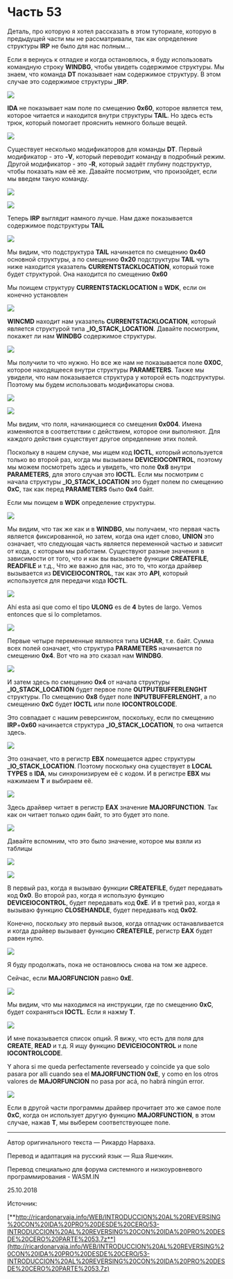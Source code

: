 # Часть 53

Деталь, про которую я хотел рассказать в этом туториале, которую в предыдущей части мы не рассматривали, так как определение структуры **IRP** не было для нас полным...

Если я вернусь к отладке и когда остановлюсь, я буду использовать командную строку **WINDBG**, чтобы увидеть содержимое структуры. Мы знаем, что команда **DT** показывает нам содержимое структуру. В этом случае это содержимое структуры **\_IRP**.

![](.gitbook/assets/53/01.png)

**IDA** не показывает нам поле по смещению **0x60**, которое является тем, которое читается и находится внутри структуры **TAIL**. Но здесь есть трюк, который помогает прояснить немного больше вещей.

![](.gitbook/assets/53/02.png)

Существует несколько модификаторов для команды **DT**. Первый модификатор - это **-V**, который переводит команду в подробный режим. Другой модификатор - это **-R**, который задаёт глубину подструктур, чтобы показать нам её же. Давайте посмотрим, что произойдет, если мы введем такую команду.

![](.gitbook/assets/53/03.png)

![](.gitbook/assets/53/04.png)

Теперь **IRP** выглядит намного лучше. Нам даже показывается содержимое подструктуры **TAIL**

![](.gitbook/assets/53/05.png)

Мы видим, что подструктура **TAIL** начинается по смещению **0x40** основной структуры, а по смещению **0x20** подструктуры **TAIL** чуть ниже находится указатель **CURRENTSTACKLOCATION**, который тоже будет структурой. Она находится по смещению **0x60**

Мы поищем структуру **CURRENTSTACKLOCATION** в **WDK**, если он конечно установлен

![](.gitbook/assets/53/06.png)

**WINCMD** находит нам указатель **CURRENTSTACKLOCATION**, который является структурой типа **\_IO\_STACK\_LOCATION**. Давайте посмотрим, покажет ли нам **WINDBG** содержимое структуры.

![](.gitbook/assets/53/07.png)

Мы получили то что нужно. Но все же нам не показывается поле **0X0C**, которое находящееся внутри структуры **PARAMETERS**. Также мы увидели, что нам показывается структура у которой есть подструктуры. Поэтому мы будем использовать модификаторы снова.

![](.gitbook/assets/53/08.png)

![](.gitbook/assets/53/09.png)

Мы видим, что поля, начинающиеся со смещения **0x004**. Имена изменяются в соответствии с действием, которое они выполняют. Для каждого действия существует другое определение этих полей.

Поскольку в нашем случае, мы ищем код **IOCTL**, который используется только во второй раз, когда мы вызываем **DEVICEIOCONTROL**, поэтому мы можем посмотреть здесь и увидеть, что поле **0x8** внутри **PARAMETERS**, для этого случая это **IOCTL**. Если мы посмотрим с начала структуры **\_IO\_STACK\_LOCATION** это будет полем по смещению **0xC**, так как перед **PARAMETERS** было **0x4** байт.

Если мы поищем в **WDK** определение структуры.

![](.gitbook/assets/53/10.png)

Мы видим, что так же как и в **WINDBG**, мы получаем, что первая часть является фиксированной, но затем, когда она идет слово, **UNION** это означает, что следующая часть является переменной частью и зависит от кода, с которым мы работаем. Существуют разные значения в зависимости от того, что и как вы вызываете функции **CREATEFILE**, **READFILE** и т.д., Что же важно для нас, это то, что когда драйвер вызывается из **DEVICEIOCONTROL**, так как это **API**, который используется для передачи кода **IOCTL**.

![](.gitbook/assets/53/11.png)

Ahí esta asi que como el tipo **ULONG** es de **4** bytes de largo. Vemos entonces que si lo completamos.

![](.gitbook/assets/53/12.png)

Первые четыре переменные являются типа **UCHAR**, т.е. байт. Сумма всех полей означает, что структура **PARAMETERS** начинается по смещению **0x4**. Вот что на это сказал нам **WINDBG**.

![](.gitbook/assets/53/13.png)

И затем здесь по смещению **0x4** от начала структуры **\_IO\_STACK\_LOCATION** будет первое поле **OUTPUTBUFFERLENGHT** структуры. По смещению **0x8** будет поле **INPUTBUFFERLENGHT**, а по смещению **0xC** будет **IOCTL** или поле **IOCONTROLCODE**.

Это совпадает с нашим реверсингом, поскольку, если по смещению **IRP**+**0x60** начинается структура **\_IO\_STACK\_LOCATION**, то она читается здесь.

![](.gitbook/assets/53/14.png)

Это означает, что в регистр **EBX** помещается адрес структуры **\_IO\_STACK\_LOCATION**. Поэтому поскольку она существует в **LOCAL TYPES** в **IDA**, мы синхронизируем её с кодом. И в регистре **EBX** мы нажимаем **T** и выбираем её.

![](.gitbook/assets/53/15.png)

Здесь драйвер читает в регистр **EAX** значение **MAJORFUNCTION**. Так как он читает только один байт, то это будет это поле.

![](.gitbook/assets/53/16.png)

Давайте вспомним, что это было значение, которое мы взяли из таблицы

![](.gitbook/assets/53/17.png)

![](.gitbook/assets/53/18.png)

В первый раз, когда я вызываю функции **CREATEFILE**, будет передавать код **0x0**. Во второй раз, когда я использую функцию **DEVICEIOCONTROL**, будет передавать код **0xE**. И в третий раз, когда я вызываю функцию **CLOSEHANDLE**, будет передавать код **0x02**.

Конечно, поскольку это первый вызов, когда отладчик останавливается и когда драйвер вызывает функцию **CREATEFILE**, регистр **EAX** будет равен нулю.

![](.gitbook/assets/53/19.png)

Я буду продолжать, пока не остановлюсь снова на том же адресе.

Сейчас, если **MAJORFUNCION** равно **0xE**.

![](.gitbook/assets/53/20.png)

Мы видим, что мы находимся на инструкции, где по смещению **0xC**, будет сохраняться **IOCTL**. Если я нажму **T**.

![](.gitbook/assets/53/21.png)

И мне показывается список опций. Я вижу, что есть для поля для **CREATE**, **READ** и т.д. Я ищу функцию **DEVICEIOCONTROL** и поле **IOCONTROLCODE**.

Y ahora si me queda perfectamente reverseado y coincide ya que solo pasara por alli cuando sea el **MAJORFUNCTION 0xE**, y como en los otros valores de **MAJORFUNCION** no pasa por acá, no habrá ningún error.

![](.gitbook/assets/53/22.png)

Если в другой части программы драйвер прочитает это же самое поле **0xC**, когда он использует другую функцию **MAJORFUNCTION**, в этом случае, нажав **T**, мы выберем соответствующее поле.

* * *

Автор оригинального текста — Рикардо Нарваха.

Перевод и адаптация на русский язык — Яша Яшечкин.

Перевод специально для форума системного и низкоуровневого программирования - WASM.IN

25.10.2018

Источник:

[**http://ricardonarvaja.info/WEB/INTRODUCCION%20AL%20REVERSING%20CON%20IDA%20PRO%20DESDE%20CERO/53-INTRODUCCION%20AL%20REVERSING%20CON%20IDA%20PRO%20DESDE%20CERO%20PARTE%2053.7z**](http://ricardonarvaja.info/WEB/INTRODUCCION%20AL%20REVERSING%20CON%20IDA%20PRO%20DESDE%20CERO/53-INTRODUCCION%20AL%20REVERSING%20CON%20IDA%20PRO%20DESDE%20CERO%20PARTE%2053.7z)

